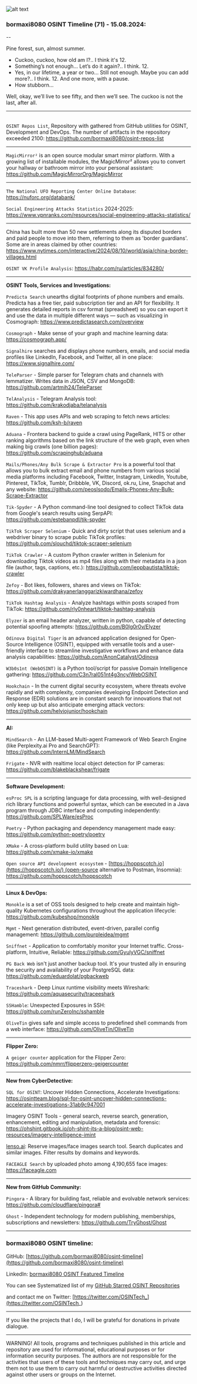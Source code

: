 ![alt text](img/71.jpg)

### bormaxi8080 OSINT Timeline (71) - 15.08.2024:

--

Pine forest, sun, almost summer.

- Cuckoo, cuckoo, how old am I?..
I think it's 12.
- Something’s not enough... Let’s do it again?..
I think. 12.
- Yes, in our lifetime, a year or two... Still not enough. Maybe you can add more?..
I think. 12. And one more, with a pause.
- How stubborn... 

Well, okay, we’ll live to see fifty, and then we’ll see. The cuckoo is not the last, after all.

----
\
```OSINT Repos List```, Repository with gathered from GitHub utilities for OSINT, Development and DevOps. The number of artifacts in the repository exceeded 2100: https://github.com/bormaxi8080/osint-repos-list

----

```MagicMirror²``` is an open source modular smart mirror platform. With a growing list of installable modules, the MagicMirror² allows you to convert your hallway or bathroom mirror into your personal assistant: https://github.com/MagicMirrorOrg/MagicMirror

----

```The National UFO Reporting Center Online Database```: https://nuforc.org/databank/

```Social Engineering Attacks Statistics``` 2024-2025: https://www.vpnranks.com/resources/social-engineering-attacks-statistics/

----

China has built more than 50 new settlements along its disputed borders and paid people to move into them, referring to them as 'border guardians'. Some are in areas claimed by other countries: https://www.nytimes.com/interactive/2024/08/10/world/asia/china-border-villages.html

```OSINT VK Profile Analysis```: https://habr.com/ru/articles/834280/

----

**OSINT Tools, Services and Investigations:**

```Predicta Search``` unearths digital footprints of phone numbers and emails. Predicta has a free tier, paid subscription tier and an API for flexibility. It generates detailed reports in csv format (spreadsheet) so you can export it and use the data in multiple different ways — such as visualizing in Cosmograph: https://www.predictasearch.com/overview

```Cosmograph``` - Make sense of your graph and machine learning data: https://cosmograph.app/

```Signalhire``` searches and displays phone numbers, emails, and social media profiles like LinkedIn, Facebook, and Twitter, all in one place: https://www.signalhire.com/

```TeleParser``` - Simple parser for Telegram chats and channels with lemmatizer. Writes data in JSON, CSV and MongoDB: https://github.com/artmih24/TeleParser

```TelAnalysis``` - Telegram Analysis tool: https://github.com/krakodjaba/telanalysis

```Raven``` - This app uses APIs and web scraping to fetch news articles: https://github.com/ksh-b/raven

```Aduana``` - Frontera backend to guide a crawl using PageRank, HITS or other ranking algorithms based on the link structure of the web graph, even when making big crawls (one billion pages): https://github.com/scrapinghub/aduana

```Mails/Phones/Any Bulk Scrape & Extractor Pro``` is a powerful tool that allows you to bulk extract email and phone numbers from various social media platforms including Facebook, Twitter, Instagram, LinkedIn, Youtube, Pinterest, TikTok, Tumblr, Dribbble, VK, Discord, ok.ru, Line, Snapchat and any website: https://github.com/peoslsodo/Emails-Phones-Any-Bulk-Scrape-Extractor

```Tik-Spyder``` - A Python command-line tool designed to collect TikTok data from Google's search results using SerpAPI: https://github.com/estebanpdl/tik-spyder

```TikTok Scraper Selenium``` - Quick and dirty script that uses selenium and a webdriver binary to scrape public TikTok profiles: https://github.com/slouchd/tiktok-scraper-selenium

```TikTok Crawler``` - A custom Python crawler written in Selenium for downloading Tiktok videos as mp4 files along with their metadata in a json file (author, tags, captions, etc.): https://github.com/jeppbautista/tiktok-crawler

```Zefoy``` - Bot likes, followers, shares and views on TikTok: https://github.com/drakyanerlanggarizkiwardhana/zefoy

```TikTok Hashtag Analysis``` - Analyze hashtags within posts scraped from TikTok: https://github.com/rly0nheart/tiktok-hashtag-analysis

```Elyzer``` is an email header analyzer, written in python, capable of detecting potential spoofing attempts: https://github.com/B0lg0r0v/Elyzer

```Odinova Digital Tiger``` is an advanced application designed for Open-Source Intelligence (OSINT), equipped with versatile tools and a user-friendly interface to streamline investigative workflows and enhance data analysis capabilities: https://github.com/AnonCatalyst/Odinova

```W3b0s1nt (WebOSINT)``` is a Python tool/script for passive Domain Intelligence gathering: https://github.com/C3n7ral051nt4g3ncy/WebOSINT

```Hookchain``` - In the current digital security ecosystem, where threats evolve rapidly and with complexity, companies developing Endpoint Detection and Response (EDR) solutions are in constant search for innovations that not only keep up but also anticipate emerging attack vectors: https://github.com/helviojunior/hookchain

----

**AI:**

```MindSearch``` - An LLM-based Multi-agent Framework of Web Search Engine (like Perplexity.ai Pro and SearchGPT): https://github.com/InternLM/MindSearch

```Frigate``` - NVR with realtime local object detection for IP cameras: https://github.com/blakeblackshear/frigate

---

**Software Development:**

```esProc SPL``` is a scripting language for data processing, with well-designed rich library functions and powerful syntax, which can be executed in a Java program through JDBC interface and computing independently: https://github.com/SPLWare/esProc

```Poetry``` - Python packaging and dependency management made easy: https://github.com/python-poetry/poetry

```XMake``` - A cross-platform build utility based on Lua: https://github.com/xmake-io/xmake

```Open source API development ecosystem``` - [https://hoppscotch.io](https://hoppscotch.io/) (open-source alternative to Postman, Insomnia): https://github.com/hoppscotch/hoppscotch

----

**Linux & DevOps:**

```Monokle``` is a set of OSS tools designed to help create and maintain high-quality Kubernetes configurations throughout the application lifecycle: https://github.com/kubeshop/monokle

```Mgmt``` - Next generation distributed, event-driven, parallel config management: https://github.com/purpleidea/mgmt

```Sniffnet``` - Application to comfortably monitor your Internet traffic. Cross-platform, Intuitive, Reliable: https://github.com/GyulyVGC/sniffnet

```PG Back Web``` isn't just another backup tool. It's your trusted ally in ensuring the security and availability of your PostgreSQL data: https://github.com/eduardolat/pgbackweb

```Traceshark``` - Deep Linux runtime visibility meets Wireshark: https://github.com/aquasecurity/traceeshark

```SSHamble```: Unexpected Exposures in SSH: https://github.com/runZeroInc/sshamble

```OliveTin``` gives safe and simple access to predefined shell commands from a web interface: https://github.com/OliveTin/OliveTin

----

**Flipper Zero:**

```A geiger counter``` application for the Flipper Zero: https://github.com/nmrr/flipperzero-geigercounter

----

**New from CyberDetective:**

```SQL for OSINT```: Uncover Hidden Connections, Accelerate Investigations: https://osintteam.blog/sql-for-osint-uncover-hidden-connections-accelerate-investigations-31ab9c947001

Imagery OSINT Tools - general search, reverse search, generation, enhancement, editing and manipulation, metadata and forensic: https://ohshint.gitbook.io/oh-shint-its-a-blog/osint-web-resources/imagery-intelligence-imint

[lenso.ai](http://lenso.ai): Reserve images/face images search tool. Search duplicates and similar images. Filter results by domains and keywords.

```FACEAGLE Search``` by uploaded photo among 4,190,655 face images: https://faceagle.com

----

**New from GitHub Community:**

```Pingora``` - A library for building fast, reliable and evolvable network services: https://github.com/cloudflare/pingora#

```Ghost``` - Independent technology for modern publishing, memberships, subscriptions and newsletters: https://github.com/TryGhost/Ghost

----
### bormaxi8080 OSINT timeline:

GitHub: [https://github.com/bormaxi8080/osint-timeline](https://github.com/bormaxi8080/osint-timeline)

LinkedIn: [bormaxi8080 OSINT Featured Timeline](https://www.linkedin.com/in/osintech/details/featured/)

You can see Systematized list of my [GitHub Starred OSINT Repositories](https://github.com/bormaxi8080/osint-repos-list)

and contact me on Twitter: [https://twitter.com/OSINTech_](https://twitter.com/OSINTech_)

----

If you like the projects that I do, I will be grateful for donations in private dialogue.

----

WARNING! All tools, programs and techniques published in this article and repository are used for informational, educational purposes or for information security purposes. The authors are not responsible for the activities that users of these tools and techniques may carry out, and urge them not to use them to carry out harmful or destructive activities directed against other users or groups on the Internet.
